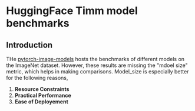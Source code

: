 # HuggingFace Timm model benchmarks

## Introduction
THe [pytorch-image-models](https://github.com/huggingface/pytorch-image-models/tree/main/results) hosts the benchmarks of different models on the ImageNet dataset. However, these results are missing the "mdoel size" metric, which helps in making comparisons. Model_size is especially better for the following reasons,
1. **Resource Constraints**
2. **Practical Performance**
3. **Ease of Deployement**
